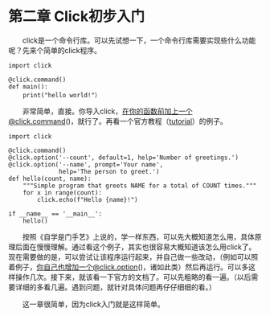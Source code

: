 # 第二章 Click初步入门 

&emsp;&emsp;click是一个命令行库。可以先试想一下，一个命令行库需要实现些什么功能呢？先来个简单的click程序。
```
import click

@click.command()
def main():
    print("hello world!"）

```
&emsp;&emsp;非常简单，直接。你导入click，在你的函数前加上一个@click.command()，就行了。再看一个官方教程（[tutorial](https://click.palletsprojects.com/en/8.0.x/)）的例子。

```
import click

@click.command()
@click.option('--count', default=1, help='Number of greetings.')
@click.option('--name', prompt='Your name',
              help='The person to greet.')
def hello(count, name):
    """Simple program that greets NAME for a total of COUNT times."""
    for x in range(count):
        click.echo(f"Hello {name}!")

if __name__ == '__main__':
    hello()
```
&emsp;&emsp;按照《自学是门手艺》上说的，学一样东西，可以先大概知道怎么用，具体原理后面在慢慢理解。通过看这个例子，其实也很容易大概知道该怎么用click了。现在需要做的是，可以尝试让该程序运行起来，并自己做一些改动，（例如可以照着例子，你自己也增加一个@click.option()，诸如此类）然后再运行。可以多这样操作几次。接下来，就该看一下官方的文档了。可以先粗略的看一遍。（以后需要详细的多看几遍。遇到问题，就针对具体问题再仔仔细细的看。）

&emsp;&emsp;这一章很简单，因为click入门就是这样简单。
